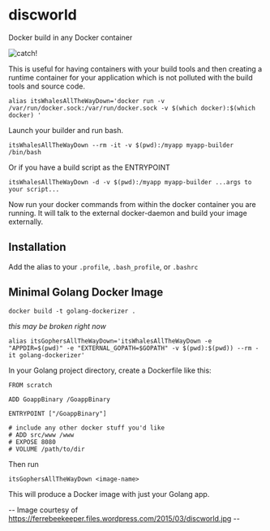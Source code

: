 # discworld
Docker build in any Docker container

![catch!](https://raw.github.com/verdverm/discworld/master/discworld.jpg)

This is useful for having containers with your build tools 
and then creating a runtime container for your application
which is not polluted with the build tools and source code.

`alias itsWhalesAllTheWayDown='docker run -v /var/run/docker.sock:/var/run/docker.sock -v $(which docker):$(which docker) '`

Launch your builder and run bash.

`itsWhalesAllTheWayDown --rm -it -v $(pwd):/myapp myapp-builder /bin/bash`

Or if you have a build script as the ENTRYPOINT

`itsWhalesAllTheWayDown -d -v $(pwd):/myapp myapp-builder ...args to your script...`

Now run your docker commands from within the docker container you are running. 
It will talk to the external docker-daemon and build your image externally.


Installation
----------------

Add the alias to your `.profile`, `.bash_profile`, or `.bashrc`


Minimal Golang Docker Image
---------------------------

`docker build -t golang-dockerizer .`

*this may be broken right now*

`alias itsGophersAllTheWayDown='itsWhalesAllTheWayDown -e "APPDIR=$(pwd)" -e "EXTERNAL_GOPATH=$GOPATH" -v $(pwd):$(pwd)) --rm -it golang-dockerizer'`

In your Golang project directory, create a Dockerfile like this:

```
FROM scratch

ADD GoappBinary /GoappBinary

ENTRYPOINT ["/GoappBinary"]

# include any other docker stuff you'd like
# ADD src/www /www
# EXPOSE 8080
# VOLUME /path/to/dir
```

Then run

`itsGophersAllTheWayDown <image-name>`

This will produce a Docker image with just your Golang app.


-- Image courtesy of https://ferrebeekeeper.files.wordpress.com/2015/03/discworld.jpg --
